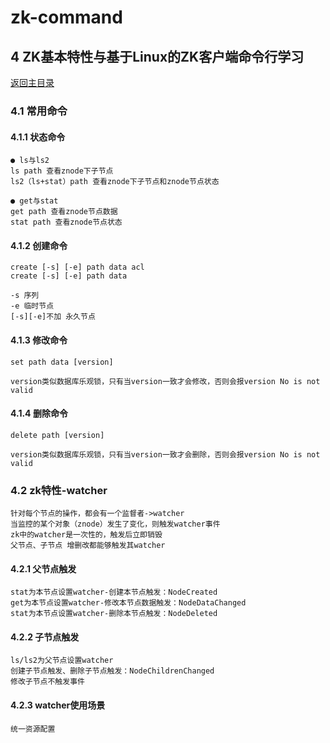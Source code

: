 # zk-command

## 4 ZK基本特性与基于Linux的ZK客户端命令行学习
[返回主目录](../README.md)

### 4.1 常用命令

#### 4.1.1 状态命令
      
    ● ls与ls2
    ls path 查看znode下子节点
    ls2（ls+stat）path 查看znode下子节点和znode节点状态
    
    ● get与stat
    get path 查看znode节点数据
    stat path 查看znode节点状态

#### 4.1.2 创建命令
    create [-s] [-e] path data acl
    create [-s] [-e] path data
    
    -s 序列
    -e 临时节点
    [-s][-e]不加 永久节点

#### 4.1.3 修改命令
    set path data [version]
    
    version类似数据库乐观锁，只有当version一致才会修改，否则会报version No is not valid
#### 4.1.4 删除命令
    delete path [version]
    
    version类似数据库乐观锁，只有当version一致才会删除，否则会报version No is not valid


### 4.2 zk特性-watcher
    针对每个节点的操作，都会有一个监督者->watcher
    当监控的某个对象（znode）发生了变化，则触发watcher事件
    zk中的watcher是一次性的，触发后立即销毁
    父节点、子节点 增删改都能够触发其watcher

#### 4.2.1 父节点触发
    stat为本节点设置watcher-创建本节点触发：NodeCreated
    get为本节点设置watcher-修改本节点数据触发：NodeDataChanged
    stat为本节点设置watcher-删除本节点触发：NodeDeleted

#### 4.2.2 子节点触发
    ls/ls2为父节点设置watcher
    创建子节点触发、删除子节点触发：NodeChildrenChanged
    修改子节点不触发事件

#### 4.2.3 watcher使用场景
    统一资源配置
    